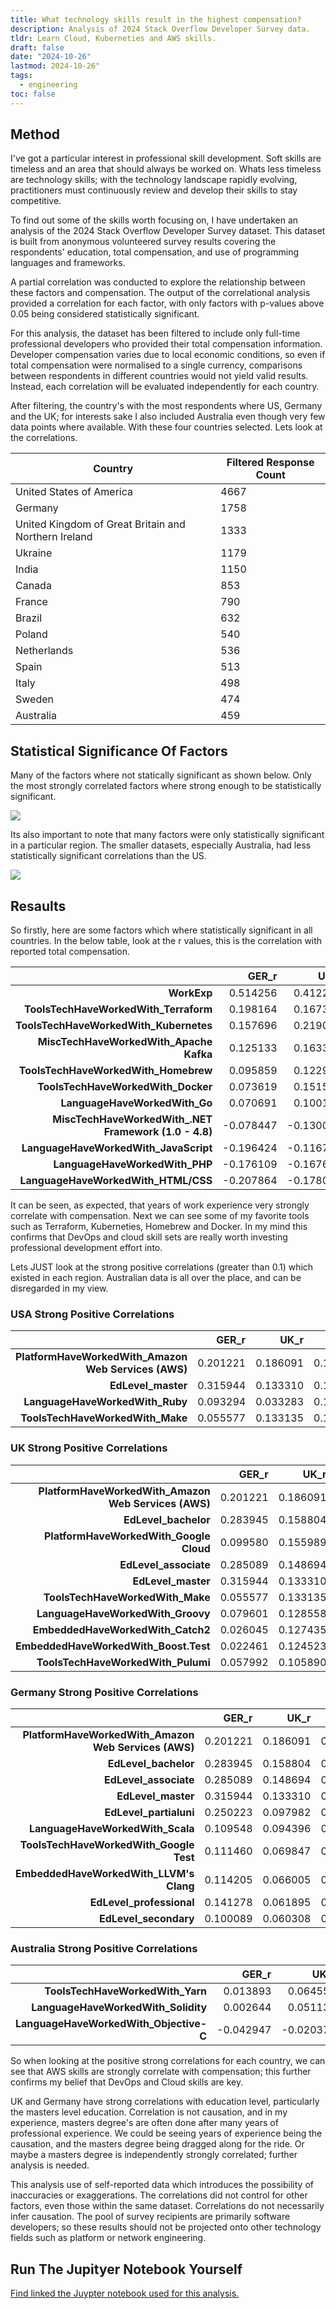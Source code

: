 ```yaml
---
title: What technology skills result in the highest compensation?
description: Analysis of 2024 Stack Overflow Developer Survey data.
tldr: Learn Cloud, Kuberneties and AWS skills.
draft: false
date: "2024-10-26"
lastmod: 2024-10-26"
tags:
  - engineering
toc: false
---
```


## Method

I've got a particular interest in professional skill development. Soft skills are timeless and an area that should always be worked on. Whats less timeless are technology skills; with the technology landscape rapidly evolving, practitioners must continuously review and develop their skills to stay competitive.

To find out some of the skills worth focusing on, I have undertaken an analysis of the 2024 Stack Overflow Developer Survey dataset. This dataset is built from anonymous volunteered survey results covering the respondents' education, total compensation, and use of programming languages and frameworks.

A partial correlation was conducted to explore the relationship between these factors and compensation. The output of the correlational analysis provided a correlation for each factor, with only factors with p-values above 0.05 being considered statistically significant.

For this analysis, the dataset has been filtered to include only full-time professional developers who provided their total compensation information. Developer compensation varies due to local economic conditions, so even if total compensation were normalised to a single currency, comparisons between respondents in different countries would not yield valid results. Instead, each correlation will be evaluated independently for each country.

After filtering, the country's with the most respondents where US, Germany and the UK; for interests sake I also included Australia even though very few data points where available. With these four countries selected. Lets look at the correlations.

| **Country**                                          | **Filtered Response Count** |
| ---------------------------------------------------- | --------------------------- |
| United States of America                             | 4667                        |
| Germany                                              | 1758                        |
| United Kingdom of Great Britain and Northern Ireland | 1333                        |
| Ukraine                                              | 1179                        |
| India                                                | 1150                        |
| Canada                                               | 853                         |
| France                                               | 790                         |
| Brazil                                               | 632                         |
| Poland                                               | 540                         |
| Netherlands                                          | 536                         |
| Spain                                                | 513                         |
| Italy                                                | 498                         |
| Sweden                                               | 474                         |
| Australia                                            | 459                         |

## Statistical Significance Of Factors

Many of the factors where not statically significant as shown below. Only the most strongly correlated factors where strong enough to be statistically significant.

![](/images/25-10-24-github-servey-salary/factors_and_p_value.png)

Its also important to note that many factors were only statistically significant in a particular region. The smaller datasets, especially Australia, had less statistically significant correlations than the US.

![](/images/25-10-24-github-servey-salary/regionalpvalue.png)

## Resaults

So firstly, here are some factors which where statistically significant in all countries. In the below table, look at the r values, this is the correlation with reported total compensation. 

|                                                       | **GER_r** |  **UK_r** | **USA_r** |  **AU_r** | **AVG_r** |
| ----------------------------------------------------: | --------: | --------: | --------: | --------: | --------: |
|                                           **WorkExp** |  0.514256 |  0.412203 |  0.382118 |  0.430147 |  0.434681 |
|                 **ToolsTechHaveWorkedWith_Terraform** |  0.198164 |  0.167319 |  0.183067 |  0.124752 |  0.168326 |
|                **ToolsTechHaveWorkedWith_Kubernetes** |  0.157696 |  0.219061 |  0.157023 |  0.119103 |  0.163221 |
|               **MiscTechHaveWorkedWith_Apache Kafka** |  0.125133 |  0.163341 |  0.149304 |  0.197993 |  0.158943 |
|                  **ToolsTechHaveWorkedWith_Homebrew** |  0.095859 |  0.122910 |  0.170613 |  0.184254 |  0.143409 |
|                    **ToolsTechHaveWorkedWith_Docker** |  0.073619 |  0.151586 |  0.118815 |  0.146483 |  0.122626 |
|                         **LanguageHaveWorkedWith_Go** |  0.070691 |  0.100121 |  0.125164 |  0.140733 |  0.109177 |
| **MiscTechHaveWorkedWith_.NET Framework (1.0 - 4.8)** | -0.078447 | -0.130054 | -0.170868 | -0.111637 | -0.122752 |
|                 **LanguageHaveWorkedWith_JavaScript** | -0.196424 | -0.116793 | -0.137608 | -0.138596 | -0.147355 |
|                        **LanguageHaveWorkedWith_PHP** | -0.176109 | -0.167646 | -0.149162 | -0.164482 | -0.164350 |
|                   **LanguageHaveWorkedWith_HTML/CSS** | -0.207864 | -0.178049 | -0.205629 | -0.122361 | -0.178476 |

It can be seen, as expected, that years of work experience very strongly correlate with compensation. Next we can see some of my favorite tools such as Terraform, Kuberneties, Homebrew and Docker. In my mind this confirms that DevOps and cloud skill sets are really worth investing professional development effort into.

Lets JUST look at the strong positive correlations (greater than 0.1) which existed in each region. Australian data is all over the place, and can be disregarded in my view.

### USA Strong Positive Correlations

|                                                      | **GER_r** | **UK_r** | **USA_r** | **AU_r** | **AVG_r** |
| ---------------------------------------------------: | --------: | -------: | --------: | -------: | --------: |
| **PlatformHaveWorkedWith_Amazon Web Services (AWS)** |  0.201221 | 0.186091 |  0.194690 | 0.081035 |  0.165759 |
|                                   **EdLevel_master** |  0.315944 | 0.133310 |  0.130262 | 0.045489 |  0.156251 |
|                      **LanguageHaveWorkedWith_Ruby** |  0.093294 | 0.033283 |  0.116040 | 0.065094 |  0.076928 |
|                     **ToolsTechHaveWorkedWith_Make** |  0.055577 | 0.133135 |  0.105124 | 0.035826 |  0.082415 |

### UK Strong Positive Correlations

|                                                      | **GER_r** | **UK_r** | **USA_r** |  **AU_r** | **AVG_r** |
|-----------------------------------------------------:|----------:|---------:|----------:|----------:|----------:|
| **PlatformHaveWorkedWith_Amazon Web Services (AWS)** | 0.201221  | 0.186091 | 0.194690  | 0.081035  | 0.165759  |
|                 **EdLevel_bachelor**                 | 0.283945  | 0.158804 | 0.088624  | 0.029646  | 0.140255  |
|        **PlatformHaveWorkedWith_Google Cloud**       | 0.099580  | 0.155989 | 0.090843  | 0.025879  | 0.093073  |
|                 **EdLevel_associate**                | 0.285089  | 0.148694 | 0.045865  | 0.041626  | 0.130319  |
|                  **EdLevel_master**                  | 0.315944  | 0.133310 | 0.130262  | 0.045489  | 0.156251  |
|           **ToolsTechHaveWorkedWith_Make**           | 0.055577  | 0.133135 | 0.105124  | 0.035826  | 0.082415  |
|           **LanguageHaveWorkedWith_Groovy**          | 0.079601  | 0.128558 | 0.047415  | -0.036773 | 0.054700  |
|           **EmbeddedHaveWorkedWith_Catch2**          | 0.026045  | 0.127435 | 0.019481  | -0.107573 | 0.016347  |
|         **EmbeddedHaveWorkedWith_Boost.Test**        | 0.022461  | 0.124523 | -0.024609 | -0.091282 | 0.007773  |
|          **ToolsTechHaveWorkedWith_Pulumi**          | 0.057992  | 0.105890 | 0.038728  | -0.026166 | 0.044111  |

### Germany Strong Positive Correlations

|                                                      | **GER_r** | **UK_r** | **USA_r** |  **AU_r** | **AVG_r** |
|-----------------------------------------------------:|----------:|---------:|----------:|----------:|----------:|
| **PlatformHaveWorkedWith_Amazon Web Services (AWS)** | 0.201221  | 0.186091 | 0.194690  | 0.081035  | 0.165759  |
|                 **EdLevel_bachelor**                 | 0.283945  | 0.158804 | 0.088624  | 0.029646  | 0.140255  |
|                 **EdLevel_associate**                | 0.285089  | 0.148694 | 0.045865  | 0.041626  | 0.130319  |
|                  **EdLevel_master**                  | 0.315944  | 0.133310 | 0.130262  | 0.045489  | 0.156251  |
|                **EdLevel_partialuni**                | 0.250223  | 0.097982 | 0.047313  | -0.016036 | 0.094871  |
|           **LanguageHaveWorkedWith_Scala**           | 0.109548  | 0.094396 | 0.096072  | 0.032868  | 0.083221  |
|        **ToolsTechHaveWorkedWith_Google Test**       | 0.111460  | 0.069847 | 0.018368  | 0.030101  | 0.057444  |
|        **EmbeddedHaveWorkedWith_LLVM's Clang**       | 0.114205  | 0.066005 | 0.059762  | -0.080537 | 0.039859  |
|               **EdLevel_professional**               | 0.141278  | 0.061895 | 0.061535  | -0.031677 | 0.058258  |
|                 **EdLevel_secondary**                | 0.100089  | 0.060308 | 0.011260  | 0.023674  | 0.048833  |

### Australia Strong Positive Correlations

|                                        | **GER_r** |  **UK_r** | **USA_r** | **AU_r** | **AVG_r** |
|---------------------------------------:|----------:|----------:|----------:|---------:|----------:|
|    **ToolsTechHaveWorkedWith_Yarn**    | 0.013893  | 0.064556  | 0.069670  | 0.120971 | 0.067273  |
|   **LanguageHaveWorkedWith_Solidity**  | 0.002644  | 0.051130  | 0.007171  | 0.111174 | 0.043030  |
| **LanguageHaveWorkedWith_Objective-C** | -0.042947 | -0.020378 | 0.058743  | 0.127747 | 0.030791  |

So when looking at the positive strong correlations for each country, we can see that AWS skills are strongly correlate with compensation; this further confirms my belief that DevOps and Cloud skills are key. 

UK and Germany have strong correlations with education level, particularly the masters level education. Correlation is not causation, and in my experience, masters degree's are often done after many years of professional experience. We could be seeing years of experience being the causation, and the masters degree being dragged along for the ride. Or maybe a masters degree is independently strongly correlated; further analysis is needed.

This analysis use of self-reported data which introduces the possibility of inaccuracies or exaggerations. The correlations did not control for other factors, even those within the same dataset. Correlations do not necessarily infer causation. The pool of survey recipients are primarily software developers; so these results should not be projected onto other technology fields such as platform or network engineering.

## Run The Jupityer Notebook Yourself

[Find linked the Juypter notebook used for this analysis.](/25-10-24-github-servey-salary/25-10-24-github-survey-salary.ipynb) 